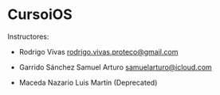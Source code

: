 # CursoiOS

Instructores: 

- Rodrigo Vivas
  rodrigo.vivas.proteco@gmail.com
  
  
 - Garrido Sánchez Samuel Arturo
   samuelarturo@icloud.com
   
 - Maceda Nazario Luis Martín (Deprecated)
 
 
   
